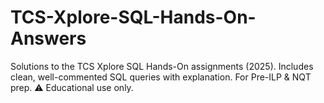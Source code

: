 # TCS-Xplore-SQL-Hands-On-Answers
Solutions to the TCS Xplore SQL Hands-On assignments (2025). Includes clean, well-commented SQL queries with explanation. For Pre-ILP &amp; NQT prep. ⚠️ Educational use only.
